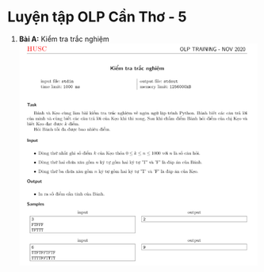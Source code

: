 # Luyện tập OLP Cần Thơ - 5

1. **Bài A:** Kiểm tra trắc nghiệm  
    ![OLP-CanTho-5_A](../img/OLP-CanTho-5_A.png)
